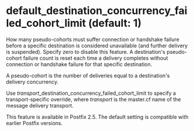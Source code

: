 # default_destination_concurrency_failed_cohort_limit (default: 1)
 How many pseudo-cohorts must suffer connection or handshake
failure before a specific destination is considered unavailable
(and further delivery is suspended). Specify zero to disable this
feature. A destination's pseudo-cohort failure count is reset each
time a delivery completes without connection or handshake failure
for that specific destination. 


 A pseudo-cohort is the number of deliveries equal to a destination's
delivery concurrency. 


 Use *transport*\_destination\_concurrency\_failed\_cohort\_limit to specify
a transport-specific override, where *transport* is the master.cf
name of the message delivery transport. 


 This feature is available in Postfix 2.5. The default setting
is compatible with earlier Postfix versions. 


